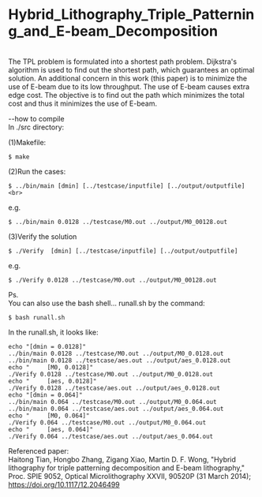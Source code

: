 # Hybrid_Lithography_Triple_Patterning_and_E-beam_Decomposition
<br>
The TPL problem is formulated into a shortest path problem. Dijkstra's algorithm is used to find out the shortest path, which guarantees an optimal solution. An additional concern in this work (this paper) is to minimize the use of E-beam due to its low throughput. The use of E-beam causes extra edge cost. The objective is to find out the path which minimizes the total cost and thus it minimizes the use of E-beam.<br>

--how to compile <br>
In ./src directory:<br>

(1)Makefile:<br>
```
$ make
```
(2)Run the cases:<br>
```
$ ../bin/main [dmin] [../testcase/inputfile] [../output/outputfile]<br>
```
e.g.<br>
```
$ ../bin/main 0.0128 ../testcase/M0.out ../output/M0_00128.out
```
(3)Verify the solution
```
$ ./Verify  [dmin] [../testcase/inputfile] [../output/outputfile]
```
e.g. <br>
```
$ ./Verify 0.0128 ../testcase/M0.out ../output/M0_00128.out
```

Ps. <br>
You can also use the bash shell... runall.sh by the command:<br>
```
$ bash runall.sh
```
In the runall.sh, it looks like:<br>
```
echo "[dmin = 0.0128]"
../bin/main 0.0128 ../testcase/M0.out ../output/M0_0.0128.out
../bin/main 0.0128 ../testcase/aes.out ../output/aes_0.0128.out
echo "     [M0, 0.0128]"
./Verify 0.0128 ../testcase/M0.out ../output/M0_0.0128.out
echo "     [aes, 0.0128]"
./Verify 0.0128 ../testcase/aes.out ../output/aes_0.0128.out
echo "[dmin = 0.064]"
../bin/main 0.064 ../testcase/M0.out ../output/M0_0.064.out
../bin/main 0.064 ../testcase/aes.out ../output/aes_0.064.out
echo "     [M0, 0.064]"
./Verify 0.064 ../testcase/M0.out ../output/M0_0.064.out
echo "     [aes, 0.064]"
./Verify 0.064 ../testcase/aes.out ../output/aes_0.064.out
```
Referenced paper:<br>
Haitong Tian, Hongbo Zhang, Zigang Xiao, Martin D. F. Wong, "Hybrid lithography for triple patterning decomposition and E-beam lithography," Proc. SPIE 9052, Optical Microlithography XXVII, 90520P (31 March 2014); https://doi.org/10.1117/12.2046499
